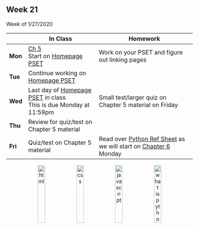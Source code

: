 <meta http-equiv="refresh" content="300"/>

## Week 21  
Week of 1/27/2020 

  |       |In Class               |Homework   |
  |-------|---------              |---------  |
  |**Mon**|[Ch 5](/ap/curriculum/5/)<br>Start on [Homepage PSET](https://docs.cs50.net/2019/ap/problems/homepage/homepage.html)|Work on your PSET and figure out linking pages |
  |**Tue**|Continue working on [Homepage PSET](https://docs.cs50.net/2019/ap/problems/homepage/homepage.html)| |
  |**Wed**|Last day of [Homepage PSET](https://docs.cs50.net/2019/ap/problems/homepage/homepage.html) in class<br>This is due Monday at 11:59pm |Small test/larger quiz on Chapter 5 material on Friday |
  |**Thu**|Review for quiz/test on Chapter 5 material| |
  |**Fri**|Quiz/test on Chapter 5 material|Read over [Python Ref Sheet](/ap/assets/pdfs/python.pdf) as we will start on [Chapter 6](/ap/curriculum/6/) Monday|

<div style="text-align:center">
<a href="https://www.w3schools.com/html" target="_blank"><img src="https://cdn.lynda.com/course/170427/170427-637140057855786367-16x9.jpg" alt="html" width="20%"></a>
<a href="https://www.w3schools.com/css" target="_blank"><img src="https://cdn.lynda.com/course/5038219/5038219-637115058599403425-16x9.jpg" alt="css" width="20%"></a>
<a href="https://www.w3schools.com/js" target="_blank"><img src="https://cdn.lynda.com/course/574716/574716-636897069669345439-16x9.jpg" alt="javascript" width="20%"></a>
<img src="https://s3.amazonaws.com/media.skillcrush.com/skillcrush/wp-content/uploads/2019/06/What-is-Pyton.jpg.webp" alt="what is python?" width="20%">
</div>
